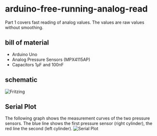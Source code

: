 # arduino-free-running-analog-read
Part 1 covers fast reading of analog values. The values are raw values without smoothing.

## bill of material
* Arduino Uno
* Analog Pressure Sensors (MPX4115AP)
* Capacitors 1µF and 100nF

## schematic
![Fritzing](https://github.com/yz88/arduino-digital-carb-sync/blob/master/part1/arduino-carb-sync-part1-001.PNG)

## Serial Plot
The following graph shows the measurement curves of the two pressure sensors. The blue line shows the first pressure sensor (right cylinder), the red line the second (left cylinder).
![Serial Plot](https://github.com/yz88/arduino-digital-carb-sync/blob/master/part1/serial-plot-part1.PNG)
